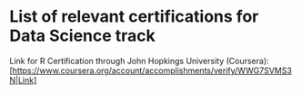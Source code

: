 # List of relevant certifications for Data Science track

Link for R Certification through John Hopkings University (Coursera):
[https://www.coursera.org/account/accomplishments/verify/WWG7SVMS3N|Link]
